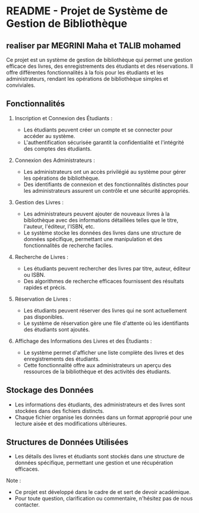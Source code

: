# README - Projet de Système de Gestion de Bibliothèque

## realiser par MEGRINI Maha et TALIB mohamed

Ce projet est un système de gestion de bibliothèque qui permet une gestion efficace des livres, des enregistrements des étudiants et des réservations. Il offre différentes fonctionnalités à la fois pour les étudiants et les administrateurs, rendant les opérations de bibliothèque simples et conviviales.

## Fonctionnalités

1. Inscription et Connexion des Étudiants :
   - Les étudiants peuvent créer un compte et se connecter pour accéder au système.
   - L'authentification sécurisée garantit la confidentialité et l'intégrité des comptes des étudiants.

2. Connexion des Administrateurs :
   - Les administrateurs ont un accès privilégié au système pour gérer les opérations de bibliothèque.
   - Des identifiants de connexion et des fonctionnalités distinctes pour les administrateurs assurent un contrôle et une sécurité appropriés.

3. Gestion des Livres :
   - Les administrateurs peuvent ajouter de nouveaux livres à la bibliothèque avec des informations détaillées telles que le titre, l'auteur, l'éditeur, l'ISBN, etc.
   - Le système stocke les données des livres dans une structure de données spécifique, permettant une manipulation et des fonctionnalités de recherche faciles.

4. Recherche de Livres :
   - Les étudiants peuvent rechercher des livres par titre, auteur, éditeur ou ISBN.
   - Des algorithmes de recherche efficaces fournissent des résultats rapides et précis.

5. Réservation de Livres :
   - Les étudiants peuvent réserver des livres qui ne sont actuellement pas disponibles.
   - Le système de réservation gère une file d'attente où les identifiants des étudiants sont ajoutés.

6. Affichage des Informations des Livres et des Étudiants :
   - Le système permet d'afficher une liste complète des livres et des enregistrements des étudiants.
   - Cette fonctionnalité offre aux administrateurs un aperçu des ressources de la bibliothèque et des activités des étudiants.

## Stockage des Données

- Les informations des étudiants, des administrateurs et des livres sont stockées dans des fichiers distincts.
- Chaque fichier organise les données dans un format approprié pour une lecture aisée et des modifications ultérieures.

## Structures de Données Utilisées

- Les détails des livres et étudiants sont stockés dans une structure de données spécifique, permettant une gestion et une récupération efficaces.

Note :

- Ce projet est développé dans le cadre de et sert de devoir académique.
- Pour toute question, clarification ou commentaire, n'hésitez pas de nous contacter.
